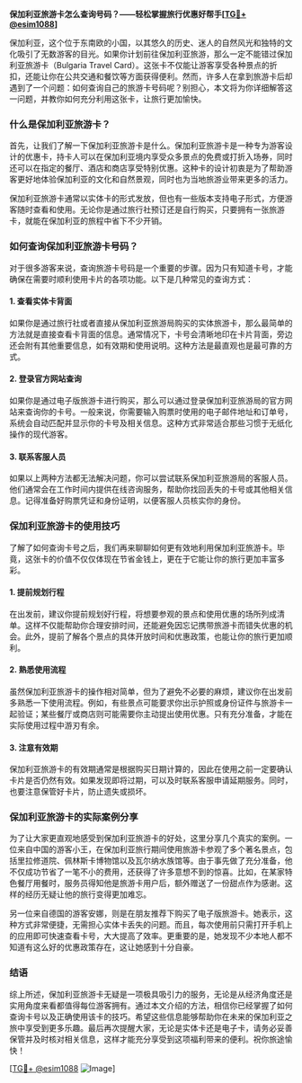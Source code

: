 **保加利亚旅游卡怎么查询号码？——轻松掌握旅行优惠好帮手[[TG💪+ @esim1088](https://t.me/s/esim1088)]**

保加利亚，这个位于东南欧的小国，以其悠久的历史、迷人的自然风光和独特的文化吸引了无数游客的目光。如果你计划前往保加利亚旅游，那么一定不能错过保加利亚旅游卡（Bulgaria Travel Card）。这张卡不仅能让游客享受各种景点的折扣，还能让你在公共交通和餐饮等方面获得便利。然而，许多人在拿到旅游卡后却遇到了一个问题：如何查询自己的旅游卡号码呢？别担心，本文将为你详细解答这一问题，并教你如何充分利用这张卡，让旅行更加愉快。

### 什么是保加利亚旅游卡？

首先，让我们了解一下保加利亚旅游卡是什么。保加利亚旅游卡是一种专为游客设计的优惠卡，持卡人可以在保加利亚境内享受众多景点的免费或打折入场券，同时还可以在指定的餐厅、酒店和商店享受特别优惠。这种卡的设计初衷是为了帮助游客更好地体验保加利亚的文化和自然景观，同时也为当地旅游业带来更多的活力。

保加利亚旅游卡通常以实体卡的形式发放，但也有一些版本支持电子形式，方便游客随时查看和使用。无论你是通过旅行社预订还是自行购买，只要拥有一张旅游卡，就能在保加利亚的旅程中省下不少开销。

### 如何查询保加利亚旅游卡号码？

对于很多游客来说，查询旅游卡号码是一个重要的步骤。因为只有知道卡号，才能确保在需要时顺利使用卡片的各项功能。以下是几种常见的查询方式：

#### 1. 查看实体卡背面

如果你是通过旅行社或者直接从保加利亚旅游局购买的实体旅游卡，那么最简单的方法就是直接查看卡背面的信息。通常情况下，卡号会清晰地印在卡片背面，旁边还会附有其他重要信息，如有效期和使用说明。这种方法是最直观也是最可靠的方式。

#### 2. 登录官方网站查询

如果你是通过电子版旅游卡进行购买，那么可以通过登录保加利亚旅游局的官方网站来查询你的卡号。一般来说，你需要输入购票时使用的电子邮件地址和订单号，系统会自动匹配并显示你的卡号及相关信息。这种方式非常适合那些习惯于无纸化操作的现代游客。

#### 3. 联系客服人员

如果以上两种方法都无法解决问题，你可以尝试联系保加利亚旅游局的客服人员。他们通常会在工作时间内提供在线咨询服务，帮助你找回丢失的卡号或其他相关信息。记得准备好购票凭证和身份证明，以便客服人员核实你的身份。

### 保加利亚旅游卡的使用技巧

了解了如何查询卡号之后，我们再来聊聊如何更有效地利用保加利亚旅游卡。毕竟，这张卡的价值不仅仅体现在节省金钱上，更在于它能让你的旅行更加丰富多彩。

#### 1. 提前规划行程

在出发前，建议你提前规划好行程，将想要参观的景点和使用优惠的场所列成清单。这样不仅能帮助你合理安排时间，还能避免因忘记携带旅游卡而错失优惠的机会。此外，提前了解各个景点的具体开放时间和优惠政策，也能让你的旅行更加顺利。

#### 2. 熟悉使用流程

虽然保加利亚旅游卡的操作相对简单，但为了避免不必要的麻烦，建议你在出发前多熟悉一下使用流程。例如，有些景点可能要求你出示护照或身份证件与旅游卡一起验证；某些餐厅或商店则可能需要你主动提出使用优惠。只有充分准备，才能在实际使用过程中游刃有余。

#### 3. 注意有效期

保加利亚旅游卡的有效期通常是根据购买日期计算的，因此在使用之前一定要确认卡片是否仍然有效。如果发现即将过期，可以及时联系客服申请延期服务。同时，也要注意保管好卡片，防止遗失或损坏。

### 保加利亚旅游卡的实际案例分享

为了让大家更直观地感受到保加利亚旅游卡的好处，这里分享几个真实的案例。一位来自中国的游客小王，在保加利亚旅行期间使用旅游卡参观了多个著名景点，包括里拉修道院、佩林斯卡博物馆以及瓦尔纳水族馆等。由于事先做了充分准备，他不仅成功节省了一笔不小的费用，还获得了许多意想不到的惊喜。比如，在某家特色餐厅用餐时，服务员得知他是旅游卡用户后，额外赠送了一份甜点作为感谢。这样的经历无疑让他的旅行变得更加难忘。

另一位来自德国的游客安娜，则是在朋友推荐下购买了电子版旅游卡。她表示，这种方式非常便捷，无需担心实体卡丢失的问题。而且，每次使用前只需打开手机上的应用即可快速查看卡号，大大提高了效率。更重要的是，她发现不少本地人都不知道有这么好的优惠政策存在，这让她感到十分自豪。

### 结语

综上所述，保加利亚旅游卡无疑是一项极具吸引力的服务，无论是从经济角度还是实用角度来看都值得每位游客拥有。通过本文介绍的方法，相信你已经掌握了如何查询卡号以及正确使用该卡的技巧。希望这些信息能够帮助你在未来的保加利亚之旅中享受到更多乐趣。最后再次提醒大家，无论是实体卡还是电子卡，请务必妥善保管并及时核对相关信息，这样才能充分享受到这项福利带来的便利。祝你旅途愉快！

[[TG💪+ @esim1088](https://t.me/s/esim1088) ![Image](https://i.postimg.cc/4NQfJmqS/Snipaste-2025-05-13-00-14-12.png)]